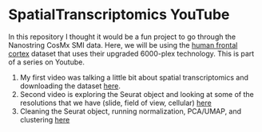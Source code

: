 # SpatialTranscriptomics YouTube

In this repository I thought it would be a fun project to go through the Nanostring CosMx SMI data. Here, we will be using the [human frontal cortex](https://nanostring.com/products/cosmx-spatial-molecular-imager/human-frontal-cortex-ffpe-dataset/) dataset that uses their upgraded 6000-plex technology. This is part of a series on Youtube.

1. My first video was talking a little bit about spatial transcriptomics and downloading the dataset [here](https://youtu.be/_qsHqB67O70).
2. Second video is exploring the Seurat object and looking at some of the resolutions that we have (slide, field of view, cellular) [here](https://youtu.be/f4d4-PVrtiI)
3. Cleaning the Seurat object, running normalization, PCA/UMAP, and clustering [here](https://youtu.be/2PWqvFaOwBw)
